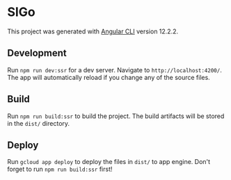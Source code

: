 # SlGo

This project was generated with [Angular CLI](https://github.com/angular/angular-cli) version 12.2.2.

## Development

Run `npm run dev:ssr` for a dev server. Navigate to `http://localhost:4200/`. The app will automatically reload if you change any of the source files.

## Build

Run `npm run build:ssr` to build the project. The build artifacts will be stored in the `dist/` directory.

## Deploy

Run `gcloud app deploy` to deploy the files in `dist/` to app engine. Don't forget to run `npm run build:ssr` first!

